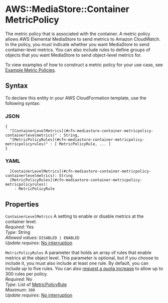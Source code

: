 # AWS::MediaStore::Container MetricPolicy<a name="aws-properties-mediastore-container-metricpolicy"></a>

The metric policy that is associated with the container\. A metric policy allows AWS Elemental MediaStore to send metrics to Amazon CloudWatch\. In the policy, you must indicate whether you want MediaStore to send container\-level metrics\. You can also include rules to define groups of objects that you want MediaStore to send object\-level metrics for\.

To view examples of how to construct a metric policy for your use case, see [Example Metric Policies](https://docs.aws.amazon.com/mediastore/latest/ug/policies-metric-examples.html)\.

## Syntax<a name="aws-properties-mediastore-container-metricpolicy-syntax"></a>

To declare this entity in your AWS CloudFormation template, use the following syntax:

### JSON<a name="aws-properties-mediastore-container-metricpolicy-syntax.json"></a>

```
{
  "[ContainerLevelMetrics](#cfn-mediastore-container-metricpolicy-containerlevelmetrics)" : String,
  "[MetricPolicyRules](#cfn-mediastore-container-metricpolicy-metricpolicyrules)" : [ MetricPolicyRule, ... ]
}
```

### YAML<a name="aws-properties-mediastore-container-metricpolicy-syntax.yaml"></a>

```
  [ContainerLevelMetrics](#cfn-mediastore-container-metricpolicy-containerlevelmetrics): String
  [MetricPolicyRules](#cfn-mediastore-container-metricpolicy-metricpolicyrules):
    - MetricPolicyRule
```

## Properties<a name="aws-properties-mediastore-container-metricpolicy-properties"></a>

`ContainerLevelMetrics` <a name="cfn-mediastore-container-metricpolicy-containerlevelmetrics"></a>
A setting to enable or disable metrics at the container level\.  
_Required_: Yes  
_Type_: String  
_Allowed values_: `DISABLED | ENABLED`  
_Update requires_: [No interruption](https://docs.aws.amazon.com/AWSCloudFormation/latest/UserGuide/using-cfn-updating-stacks-update-behaviors.html#update-no-interrupt)

`MetricPolicyRules` <a name="cfn-mediastore-container-metricpolicy-metricpolicyrules"></a>
A parameter that holds an array of rules that enable metrics at the object level\. This parameter is optional, but if you choose to include it, you must also include at least one rule\. By default, you can include up to five rules\. You can also [request a quota increase](https://console.aws.amazon.com/servicequotas/home?region=us-east-1#!/services/mediastore/quotas) to allow up to 300 rules per policy\.  
_Required_: No  
_Type_: List of [MetricPolicyRule](aws-properties-mediastore-container-metricpolicyrule.md)  
_Maximum_: `300`  
_Update requires_: [No interruption](https://docs.aws.amazon.com/AWSCloudFormation/latest/UserGuide/using-cfn-updating-stacks-update-behaviors.html#update-no-interrupt)
